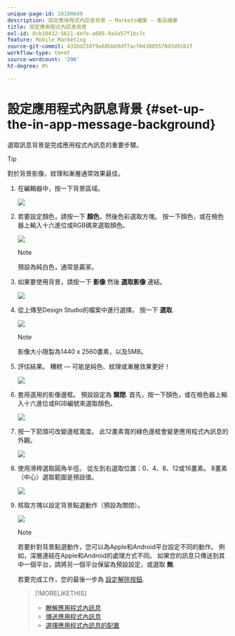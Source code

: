 ```yaml
---
unique-page-id: 10100649
description: 設定應用程式內訊息背景 — Marketo檔案 — 產品檔案
title: 設定應用程式內訊息背景
exl-id: 0cb10432-5611-4efe-a605-9a5a57f1bc7c
feature: Mobile Marketing
source-git-commit: 431bd258f9a68bbb9df7acf043085578d3d91b1f
workflow-type: tm+mt
source-wordcount: '296'
ht-degree: 0%

---
```


# 設定應用程式內訊息背景 {#set-up-the-in-app-message-background}

選取訊息背景是完成應用程式內訊息的重要步驟。

>[!TIP]
>
>對於背景影像，紋理和漸層通常效果最佳。

1. 在編輯器中，按一下背景區域。

   ![](assets/image2016-5-9-8-3a38-3a1.png)

1. 若要設定顏色，請按一下 **顏色**，然後色彩選取方塊。 按一下顏色，或在檢色器上輸入十六進位或RGB碼來選取顏色。

   ![](assets/image2016-5-9-8-3a46-3a59.png)

   >[!NOTE]
   >
   >預設為純白色，通常是贏家。

1. 如果要使用背景，請按一下 **影像** 然後 **選取影像** 連結。

   ![](assets/image2016-5-9-8-3a52-3a43.png)

1. 從上傳至Design Studio的檔案中進行選擇。 按一下 **選取**.

   ![](assets/image2016-5-9-9-3a0-3a2.png)

   >[!NOTE]
   >
   >影像大小限製為1440 x 2560畫素，以及5MB。

1. 評估結果。 糟糕 — 可能是純色、紋理或漸層效果更好！

   ![](assets/image2016-5-9-9-3a2-3a33.png)

1. 套用選用的影像邊框。 預設設定為 **關閉**. 首先，按一下顏色，或在檢色器上輸入十六進位或RGB編號來選取顏色。

   ![](assets/image2016-5-9-9-3a54-3a8.png)

1. 按一下箭頭可改變邊框寬度。 此12畫素寬的綠色邊框會變更應用程式內訊息的外觀。

   ![](assets/image2016-5-9-9-3a58-3a38.png)

1. 使用滑桿選取圓角半徑。 從左到右選取位置：0、4、8、12或16畫素。 8畫素（中心）選取範圍是預設值。

   ![](assets/image2016-5-6-9-3a39-3a28.png)

1. 核取方塊以設定背景點選動作（預設為關閉）。

   ![](assets/image2016-5-9-10-3a6-3a10.png)

   >[!NOTE]
   >
   >若要針對背景點選動作，您可以為Apple和Android平台設定不同的動作。 例如，深層連結在Apple和Android的處理方式不同。 如果您的訊息只傳送到其中一個平台，請將另一個平台保留為預設設定，或選取 **無**.

   若要完成工作，您的最後一步為 [設定解除按鈕](/help/marketo/product-docs/mobile-marketing/in-app-messages/creating-in-app-messages/set-up-the-dismiss-button-and-approve-the-message.md).

   >[!MORELIKETHIS]
   >
   >* [瞭解應用程式內訊息](/help/marketo/product-docs/mobile-marketing/in-app-messages/understanding-in-app-messages.md)
   >* [傳送應用程式內訊息](/help/marketo/product-docs/mobile-marketing/in-app-messages/sending-your-in-app-message/send-your-in-app-message.md)
   >* [選擇應用程式內訊息的配置](/help/marketo/product-docs/mobile-marketing/in-app-messages/creating-in-app-messages/choose-a-layout-for-your-in-app-message.md)
